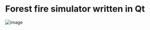 # Forest fire simulator written in Qt

![image](https://github.com/PoteznyDominator/ForestFire/assets/79010356/cf0a9191-186e-4cf2-9a8a-306319fca50f)

